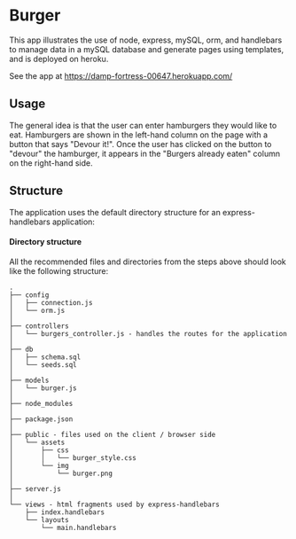 # Burger 

This app illustrates the use of node, express, mySQL, orm, and handlebars to manage data in a mySQL database and generate pages using templates, and is deployed on heroku.     

See the app at https://damp-fortress-00647.herokuapp.com/ 


## Usage 

The general idea is that the user can enter hamburgers they would like to eat.   Hamburgers are shown in the left-hand column on the page with a button that says "Devour it!". 
Once the user has clicked on the button to "devour" the hamburger, it appears in the "Burgers already eaten" column on the right-hand side.  

## Structure  

The application uses the default directory structure for an express-handlebars application: 

#### Directory structure

All the recommended files and directories from the steps above should look like the following structure:

```
.
├── config
│   ├── connection.js
│   └── orm.js
│ 
├── controllers
│   └── burgers_controller.js - handles the routes for the application 
│
├── db
│   ├── schema.sql
│   └── seeds.sql
│
├── models
│   └── burger.js
│ 
├── node_modules
│ 
├── package.json
│
├── public - files used on the client / browser side  
│   └── assets
│       ├── css
│       │   └── burger_style.css
│       └── img
│           └── burger.png
│   
├── server.js
│
└── views - html fragments used by express-handlebars
    ├── index.handlebars
    └── layouts
        └── main.handlebars